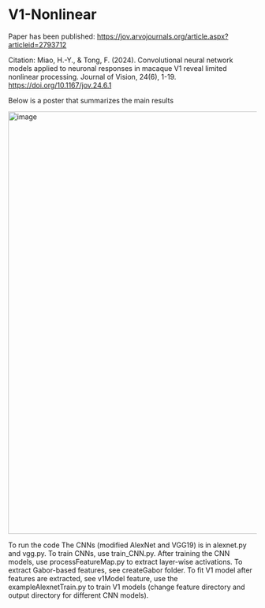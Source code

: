 # V1-Nonlinear

Paper has been published: https://jov.arvojournals.org/article.aspx?articleid=2793712

Citation: Miao, H.-Y., & Tong, F. (2024). Convolutional neural network models applied to neuronal responses in macaque V1 reveal limited nonlinear processing. Journal of Vision, 24(6), 1-19. https://doi.org/10.1167/jov.24.6.1 

Below is a poster that summarizes the main results

<img width="857" alt="image" src="https://github.com/Huiyuan-Miao/V1-Nonlinear/assets/126112893/b10086d8-0a6d-4890-80bd-bbce392065b9">

To run the code 
The CNNs (modified AlexNet and VGG19) is in alexnet.py and vgg.py. To train CNNs, use train_CNN.py. 
After training the CNN models, use processFeatureMap.py to extract layer-wise activations. 
To extract Gabor-based features, see createGabor folder. 
To fit V1 model after features are extracted, see v1Model feature, use the exampleAlexnetTrain.py to train V1 models (change feature directory and output directory for different CNN models). 
